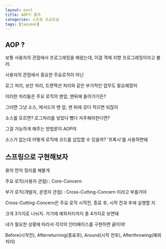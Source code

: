 ```yaml
---
layout: post
title: AOP가 뭘까
categories: 스프링 조금조금
tags: [taeyeon]
---
```


## AOP ? 

보통 사용자의 관점에서 프로그래밍을 해왔는데, 이걸 객체 지향 프로그래밍이라고 불러.

사용자의 관점에서 중요한 주요로직이 아닌

로그 처리, 보안 처리, 트랜잭션 처리와 같은 부가적인 업무도 필요해졌어

이러한 처리들은 주요 로직의 맨앞, 맨뒤에 들어가거든?

그러면 그냥 소스, 메서드의 맨 앞, 맨 뒤에 갖다 적으면 되잖아

소스를 모르면? 로그처리를 넣었다 뺐다 자주해야한다면?

그걸 가능하게 해주는 방법론이 AOP야

소스가 없는데 어떻게 로직에 코드를 삽입할 수 있을까? '프록시'를 사용하면돼

## 스프링으로 구현해보자

용어 먼저 정리를 해볼게

주요 로직(사용자 관점) : Core-Concern

부가 로직(개발자, 운영자 관점) : Cross-Cutting-Concern 이라고 부를거야

Cross-Cutting-Concern은 주요 로직 시작전, 종료 후, 시작 전과 후에 실행할 지

크게 3가지로 나뉘지. 거기에 예외처리까지 총 4가지로 보면돼

내가 필요한 상황에 따라서 각각의 인터페이스를 구현하면 끝이야!

Before(시작전), Afterreturning(종료후), Around(시작 전후), Afterthrowing(예외처리)




